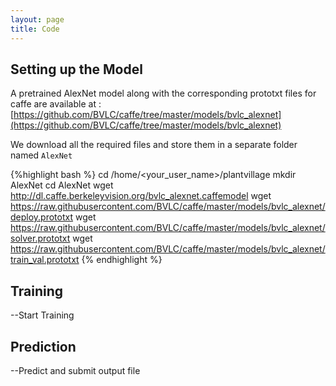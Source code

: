 ```yaml
---
layout: page
title: Code
---
```



## Setting up the Model

A pretrained AlexNet model along with the corresponding prototxt files for caffe are available at : [https://github.com/BVLC/caffe/tree/master/models/bvlc_alexnet](https://github.com/BVLC/caffe/tree/master/models/bvlc_alexnet)

We download all the required files and store them in a separate folder named `AlexNet`

{%highlight bash %}
cd /home/<your_user_name>/plantvillage
mkdir AlexNet
cd AlexNet
wget http://dl.caffe.berkeleyvision.org/bvlc_alexnet.caffemodel
wget https://raw.githubusercontent.com/BVLC/caffe/master/models/bvlc_alexnet/deploy.prototxt
wget https://raw.githubusercontent.com/BVLC/caffe/master/models/bvlc_alexnet/solver.prototxt
wget https://raw.githubusercontent.com/BVLC/caffe/master/models/bvlc_alexnet/train_val.prototxt 
{% endhighlight %}

## Training
--Start Training

## Prediction
--Predict and submit output file
